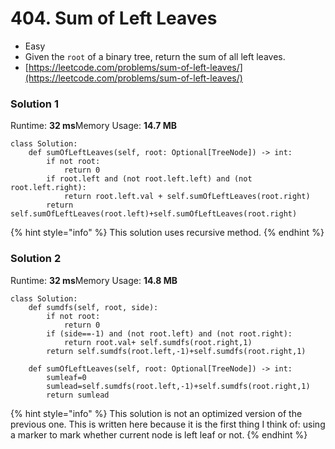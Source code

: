 # 404. Sum of Left Leaves

* Easy
* Given the `root` of a binary tree, return the sum of all left leaves.
* [https://leetcode.com/problems/sum-of-left-leaves/](https://leetcode.com/problems/sum-of-left-leaves/)

### Solution 1

Runtime: **32 ms**Memory Usage: **14.7 MB**

```
class Solution:
    def sumOfLeftLeaves(self, root: Optional[TreeNode]) -> int:
        if not root:
            return 0
        if root.left and (not root.left.left) and (not root.left.right):
            return root.left.val + self.sumOfLeftLeaves(root.right)
        return self.sumOfLeftLeaves(root.left)+self.sumOfLeftLeaves(root.right)
```

{% hint style="info" %}
This solution uses recursive method.&#x20;
{% endhint %}

### Solution 2

Runtime: **32 ms**Memory Usage: **14.8 MB**

```
class Solution:
    def sumdfs(self, root, side):
        if not root:
            return 0
        if (side==-1) and (not root.left) and (not root.right):
            return root.val+ self.sumdfs(root.right,1)
        return self.sumdfs(root.left,-1)+self.sumdfs(root.right,1)
    
    def sumOfLeftLeaves(self, root: Optional[TreeNode]) -> int:
        sumleaf=0
        sumlead=self.sumdfs(root.left,-1)+self.sumdfs(root.right,1)
        return sumlead
```

{% hint style="info" %}
This solution is not an optimized version of the previous one. This is written here because it is the first thing I think of: using a marker to mark whether current node is left leaf or not.&#x20;
{% endhint %}
